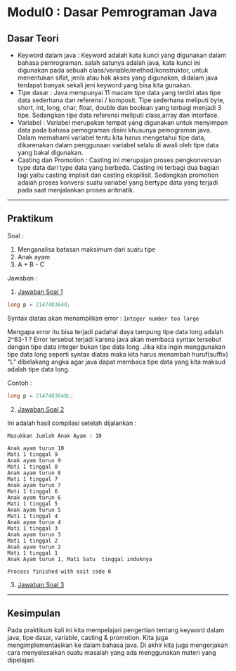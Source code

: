 # Modul0 : Dasar Pemrograman Java

## Dasar Teori
* Keyword dalam java : Keyword adalah kata kunci yang digunakan dalam bahasa pemrograman. salah satunya adalah java, kata kunci ini digunakan pada sebuah class/variable/method/konstruktor, untuk menentukan sifat, jenis atau hak akses yang digunakan, didalam java terdapat banyak sekali jeni keyword yang bisa kita gunakan.
* Tipe dasar : Java mempunyai 11 macam tipe data yang terdiri atas tipe data sederhana dan referensi / komposit. Tipe sederhana meliputi byte, short, int, long, char, float, double dan boolean yang terbagi menjadi 3 tipe. Sedangkan tipe data referensi meliputi class,array dan interface.
* Variabel : Variabel merupakan tempat yang digunakan untuk menyimpan data pada bahasa pemograman disini khusunya pemograman java. Dalam memahami variabel tentu kita harus mengetahui tipe data, dikarenakan dalam penggunaan variabel selalu di awali oleh tipe data yang bakal digunakan.
* Casting dan Promotion : Casting ini merupajan proses pengkonversian type data dari type data yang berbeda. Casting ini terbagi dua bagian lagi yaitu casting implisit dan casting ekspilisit. Sedangkan promotion adalah proses konversi suatu variabel yang bertype data yang terjadi pada saat menjalankan proses aritmatik. 

<hr>

## Praktikum
Soal :
1. Menganalisa batasan maksimum dari suatu tipe
2. Anak ayam
3. A + B - C

Jawaban :
1. [Jawaban Soal 1]()
``` java
long p = 2147483648;
```
Syntax diatas akan menampilkan error : 
``
Integer number too large
``

Mengapa error itu bisa terjadi padahal daya tampung tipe data long adalah 2^63-1 ? Error tersebut terjadi karena java akan membaca syntax tersebut dengan tipe data integer bukan tipe data long. Jika kita ingin menggunakan tipe data long seperti syntax diatas maka kita harus menambah huruf(suffix) "L" dibelakang angka agar java dapat membaca tipe data yang kita maksud adalah tipe data long.

Contoh :
``` java
long p = 2147483648L;
```
2. [Jawaban Soal 2]()

Ini adalah hasil compilasi setelah dijalankan :
```
Masukkan Jumlah Anak Ayam : 10

Anak ayam turun 10
Mati 1 tinggal 9
Anak ayam turun 9
Mati 1 tinggal 8
Anak ayam turun 8
Mati 1 tinggal 7
Anak ayam turun 7
Mati 1 tinggal 6
Anak ayam turun 6
Mati 1 tinggal 5
Anak ayam turun 5
Mati 1 tinggal 4
Anak ayam turun 4
Mati 1 tinggal 3
Anak ayam turun 3
Mati 1 tinggal 2
Anak ayam turun 2
Mati 1 tinggal 1
Anak Ayam turun 1, Mati Satu  tinggal induknya

Process finished with exit code 0
```
3. [Jawaban Soal 3]()

<hr>

## Kesimpulan

Pada praktikum kali ini kita mempelajari pengertian tentang keyword dalam java, tipe dasar, variable, casting & promotion. Kita juga mengimplementasikan ke dalam bahasa java.
Di akhir kita juga mengerjakan cara menyelesaikan suatu masalah yang ada menggunakan materi yang dipelajari.
